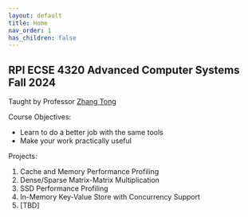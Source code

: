 ```yaml
---
layout: default
title: Home
nav_order: 1
has_children: false
---
```


## RPI ECSE 4320 Advanced Computer Systems Fall 2024
Taught by Professor [Zhang Tong](https://sites.ecse.rpi.edu/~tzhang/)

Course Objectives:
- Learn to do a better job with the same tools
- Make your work practically useful

Projects:
1. Cache and Memory Performance Profiling
2. Dense/Sparse Matrix-Matrix Multiplication
3. SSD Performance Profiling
4. In-Memory Key-Value Store with Concurrency Support
5. [TBD]